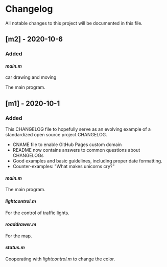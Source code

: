 # Changelog

All notable changes to this project will be documented in this file.



## [m2] - 2020-10-6
### Added
#### *main.m* 
car drawing and moving

The main program.
## [m1] - 2020-10-1

 ### Added

This CHANGELOG file to hopefully serve as an evolving example of a
  standardized open source project CHANGELOG.

- CNAME file to enable GitHub Pages custom domain
- README now contains answers to common questions about CHANGELOGs
- Good examples and basic guidelines, including proper date formatting.
- Counter-examples: "What makes unicorns cry?"

#### *main.m* 

The main program.

#### *lightcontrol.m*

For the control of traffic lights.

#### *roaddrawer.m*

For the map.

#### *status.m*

Cooperating with *lightcontrol.m* to change the color.
